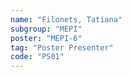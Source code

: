 ```yaml
---
name: "Filonets, Tatiana"
subgroup: "MEPI"
poster: "MEPI-6"
tag: "Poster Presenter"
code: "PS01"
---
```

